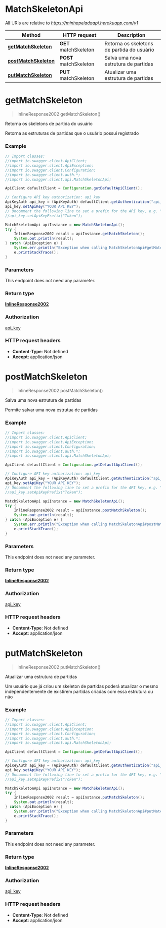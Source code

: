 # MatchSkeletonApi

All URIs are relative to *https://minhapeladaapi.herokuapp.com/v1*

Method | HTTP request | Description
------------- | ------------- | -------------
[**getMatchSkeleton**](MatchSkeletonApi.md#getMatchSkeleton) | **GET** matchSkeleton | Retorna os skeletons de partida do usuário
[**postMatchSkeleton**](MatchSkeletonApi.md#postMatchSkeleton) | **POST** matchSkeleton | Salva uma nova estrutura de partidas
[**putMatchSkeleton**](MatchSkeletonApi.md#putMatchSkeleton) | **PUT** matchSkeleton | Atualizar uma estrutura de partidas


<a name="getMatchSkeleton"></a>
# **getMatchSkeleton**
> InlineResponse2002 getMatchSkeleton()

Retorna os skeletons de partida do usuário

Retorna as estruturas de partidas que o usuário possui registrado

### Example
```java
// Import classes:
//import io.swagger.client.ApiClient;
//import io.swagger.client.ApiException;
//import io.swagger.client.Configuration;
//import io.swagger.client.auth.*;
//import io.swagger.client.api.MatchSkeletonApi;

ApiClient defaultClient = Configuration.getDefaultApiClient();

// Configure API key authorization: api_key
ApiKeyAuth api_key = (ApiKeyAuth) defaultClient.getAuthentication("api_key");
api_key.setApiKey("YOUR API KEY");
// Uncomment the following line to set a prefix for the API key, e.g. "Token" (defaults to null)
//api_key.setApiKeyPrefix("Token");

MatchSkeletonApi apiInstance = new MatchSkeletonApi();
try {
    InlineResponse2002 result = apiInstance.getMatchSkeleton();
    System.out.println(result);
} catch (ApiException e) {
    System.err.println("Exception when calling MatchSkeletonApi#getMatchSkeleton");
    e.printStackTrace();
}
```

### Parameters
This endpoint does not need any parameter.

### Return type

[**InlineResponse2002**](InlineResponse2002.md)

### Authorization

[api_key](../README.md#api_key)

### HTTP request headers

 - **Content-Type**: Not defined
 - **Accept**: application/json

<a name="postMatchSkeleton"></a>
# **postMatchSkeleton**
> InlineResponse2002 postMatchSkeleton()

Salva uma nova estrutura de partidas

Permite salvar uma nova estrutua de partidas

### Example
```java
// Import classes:
//import io.swagger.client.ApiClient;
//import io.swagger.client.ApiException;
//import io.swagger.client.Configuration;
//import io.swagger.client.auth.*;
//import io.swagger.client.api.MatchSkeletonApi;

ApiClient defaultClient = Configuration.getDefaultApiClient();

// Configure API key authorization: api_key
ApiKeyAuth api_key = (ApiKeyAuth) defaultClient.getAuthentication("api_key");
api_key.setApiKey("YOUR API KEY");
// Uncomment the following line to set a prefix for the API key, e.g. "Token" (defaults to null)
//api_key.setApiKeyPrefix("Token");

MatchSkeletonApi apiInstance = new MatchSkeletonApi();
try {
    InlineResponse2002 result = apiInstance.postMatchSkeleton();
    System.out.println(result);
} catch (ApiException e) {
    System.err.println("Exception when calling MatchSkeletonApi#postMatchSkeleton");
    e.printStackTrace();
}
```

### Parameters
This endpoint does not need any parameter.

### Return type

[**InlineResponse2002**](InlineResponse2002.md)

### Authorization

[api_key](../README.md#api_key)

### HTTP request headers

 - **Content-Type**: Not defined
 - **Accept**: application/json

<a name="putMatchSkeleton"></a>
# **putMatchSkeleton**
> InlineResponse2002 putMatchSkeleton()

Atualizar uma estrutura de partidas

Um usuário que já criou um skeleton de partidas poderá atualizar o mesmo independentemente de existirem partidas criadas com essa estrutura ou não

### Example
```java
// Import classes:
//import io.swagger.client.ApiClient;
//import io.swagger.client.ApiException;
//import io.swagger.client.Configuration;
//import io.swagger.client.auth.*;
//import io.swagger.client.api.MatchSkeletonApi;

ApiClient defaultClient = Configuration.getDefaultApiClient();

// Configure API key authorization: api_key
ApiKeyAuth api_key = (ApiKeyAuth) defaultClient.getAuthentication("api_key");
api_key.setApiKey("YOUR API KEY");
// Uncomment the following line to set a prefix for the API key, e.g. "Token" (defaults to null)
//api_key.setApiKeyPrefix("Token");

MatchSkeletonApi apiInstance = new MatchSkeletonApi();
try {
    InlineResponse2002 result = apiInstance.putMatchSkeleton();
    System.out.println(result);
} catch (ApiException e) {
    System.err.println("Exception when calling MatchSkeletonApi#putMatchSkeleton");
    e.printStackTrace();
}
```

### Parameters
This endpoint does not need any parameter.

### Return type

[**InlineResponse2002**](InlineResponse2002.md)

### Authorization

[api_key](../README.md#api_key)

### HTTP request headers

 - **Content-Type**: Not defined
 - **Accept**: application/json

